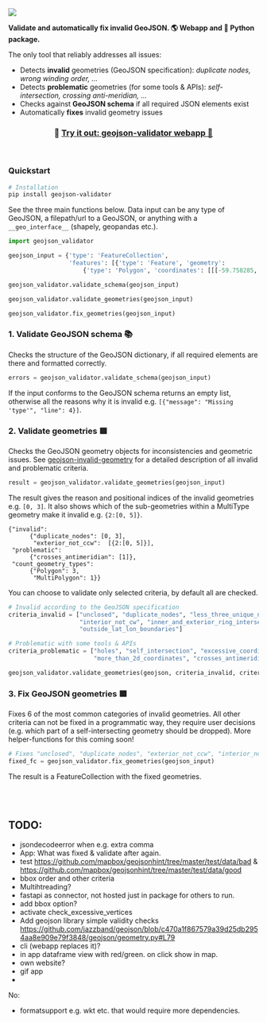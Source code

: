 <img src="./preview-images/header_img.jpeg">

**Validate and automatically fix invalid GeoJSON. 🌎 Webapp and 🐍 Python package.** 

The only tool that reliably addresses all issues:
- Detects **invalid** geometries (GeoJSON specification): *duplicate nodes, wrong winding order, ...* 
- Detects **problematic** geometries (for some tools & APIs): *self-intersection, crossing anti-meridian, ...*
- Checks against **GeoJSON schema** if all required JSON elements exist 
- Automatically **fixes** invalid geometry issues 


<h3 align="center">
    🎈 <a href="https://geojson-validator.streamlit.app/">Try it out: geojson-validator webapp 🎈 </a>
</h3>

<br>

### Quickstart

```bash
# Installation
pip install geojson-validator
```

See the three main functions below. Data input can be any type of GeoJSON, a filepath/url to a GeoJSON, or anything with a `__geo_interface__` (shapely, geopandas etc.).

```python
import geojson_validator

geojson_input = {'type': 'FeatureCollection',
                 'features': [{'type': 'Feature', 'geometry':
                     {'type': 'Polygon', 'coordinates': [[[-59.758285, 8.367035], ...]]}}]}

geojson_validator.validate_schema(geojson_input)

geojson_validator.validate_geometries(geojson_input)

geojson_validator.fix_geometries(geojson_input)
```

### 1. Validate GeoJSON schema 📚

Checks the structure of the GeoJSON dictionary, if all required elements are there and formatted correctly.

```python
errors = geojson_validator.validate_schema(geojson_input)
```

If the input conforms to the GeoJSON schema returns an empty list, otherwise all the reasons why it is invalid
e.g. `[{"message": "Missing 'type'", "line": 4}]`.


### 2. Validate geometries 🟥

Checks the GeoJSON geometry objects for inconsistencies and geometric issues. See 
[geojson-invalid-geometry](https://github.com/chrieke/geojson-invalid-geometry) for a detailed description of all 
invalid and problematic criteria.

```python
result = geojson_validator.validate_geometries(geojson_input)
```
The result gives the reason and positional indices of the invalid geometries e.g. `[0, 3]`. 
It also shows which of the sub-geometries within a MultiType geometry make it invalid e.g. `{2:[0, 5]}`.

```
{"invalid": 
      {"duplicate_nodes": [0, 3],
       "exterior_not_ccw":  [{2:[0, 5]}],  
 "problematic":
      {"crosses_antimeridian": [1]},
 "count_geometry_types": 
      {"Polygon": 3,
       "MultiPolygon": 1}}
```

You can choose to validate only selected criteria, by default all are checked.
```python
# Invalid according to the GeoJSON specification
criteria_invalid = ["unclosed", "duplicate_nodes", "less_three_unique_nodes", "exterior_not_ccw",
                    "interior_not_cw", "inner_and_exterior_ring_intersect", "crs_defined",
                    "outside_lat_lon_boundaries"]

# Problematic with some tools & APIs
criteria_problematic = ["holes", "self_intersection", "excessive_coordinate_precision",
                        "more_than_2d_coordinates", "crosses_antimeridian"]

geojson_validator.validate_geometries(geojson, criteria_invalid, criteria_problematic)
```



### 3. Fix GeoJSON geometries 🟩

Fixes 6 of the most common categories of invalid geometries.
All other criteria can not be fixed in a programmatic way, they require user decisions 
(e.g. which part of a self-intersecting geometry should be dropped). More helper-functions for this coming soon!

```python
# Fixes "unclosed", "duplicate_nodes", "exterior_not_ccw", "interior_not_cw"
fixed_fc = geojson_validator.fix_geometries(geojson_input)
```

The result is a FeatureCollection with the fixed geometries.

<br>
<br>

## TODO:


- jsondecodeerror when e.g. extra comma
- App: What was fixed & validate after again.
- test https://github.com/mapbox/geojsonhint/tree/master/test/data/bad & https://github.com/mapbox/geojsonhint/tree/master/test/data/good
- bbox order and other criteria
- Multihtreading?
- fastapi as connector, not hosted just in package for others to run.
- add bbox option?
- activate check_excessive_vertices
- Add geojson library simple validity checks https://github.com/jazzband/geojson/blob/c470a1f867579a39d25db2954aa8e909e79f3848/geojson/geometry.py#L79
- cli (webapp replaces it)?
- in app dataframe view with red/green. on click show in map.
- own website?
- gif app
- 
No:
- formatsupport e.g. wkt etc. that would require more dependencies.